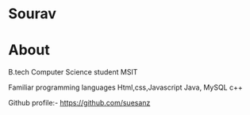 # Sourav
# About 
B.tech Computer Science student
MSIT


Familiar programming languages
Html,css,Javascript
Java, MySQL
c++

Github profile:- https://github.com/suesanz
